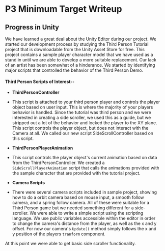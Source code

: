 # P3 Minimum Target Writeup

## Progress in Unity

We have learned a great deal about the Unity Editor during our project. We
started our development process by studying the Third Person Tutorial project
that is downloadable from the Unity Asset Store for free. This project contains
a sample player character model that we have used as a stand in until we are
able to develop a more suitable replacement. Our lack of an artist has been
somewhat of a hinderance. We started by identifying major scripts that
controlled the behavior of the Third Person Demo.

#### Third Person Scripts of Interest--

- **ThirdPersonController**
 - This script is attached to your third person player and controls the player
   object based on user input. This is where the majority of your players
   behavior is handled. Since the tutorial was third person and we were
   interested in creating a side scroller, we used this as a guide, but we
   stripped out a lot of the behavior and locked the player to the XY plane.
   This script controls the player object, but does not interact with the
   Camera at all. We called our new script SideScrollController based on
   this script.

- **ThirdPersonPlayerAnimation**
 - This script controls the player object's current animation based on data
   from the ThirdPersonController. We created a `SideScrollPlayerAnimation` 
   script that calls the animations provided with the sample character that
   are provided with the tutorial project.

- **Camera Scripts**
 - There were several camera scripts included in sample project, showing how
   to do a orbit camera based on mouse input, a smooth follow camera, and a
   spring follow camera. All of these were suitable for a Third Person game
   but we needed something different for a side-scroller. We were able to
   write a simple script using the scripting language. We use public
   variables accessible within the editor in order to change the camera's
   distance from the player, as well as the x and y offset. For now our
   camera's `Update()` method simply follows the x and y position of the
   players `tranform` component.
   
At this point we were able to get basic side scroller functionality.